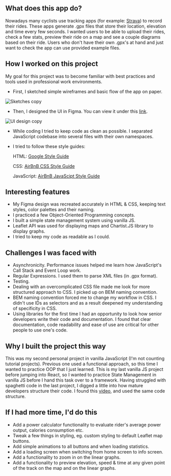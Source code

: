 ## What does this app do?
  Nowadays many cyclists use tracking apps (for example: [Strava](https://www.strava.com/)) to record their rides. 
  These apps generate .gpx files that store their location, elevation and time every few seconds.
  I wanted users to be able to upload their rides, check a few stats, preview their ride on a map and see a couple diagrams based on their ride.
  Users who don't have their own .gpx's at hand and just want to check the app can use provided example files.

## How I worked on this project

My goal for this project was to become familiar with best practices and tools used in professional work environments.
  - First, I sketched simple wireframes and basic flow of the app on paper.
  
  ![Sketches copy](https://user-images.githubusercontent.com/118372766/211264676-5548721b-0eb1-4b13-95ac-8a566499bfb7.jpg)
  
  - Then, I designed the UI in Figma. You can view it under this [link](https://www.figma.com/file/KNVCGwv9muTUI5t2clIst0/Read-my-ride?node-id=2%3A162&t=odYa6SzUYamz875y-1).
  
  ![UI design copy](https://user-images.githubusercontent.com/118372766/211265307-6cd64d34-ca3f-43e9-bd0f-85521f15743c.jpg)
  
  - While coding I tried to keep code as clean as possible. I separated JavaScript codebase into several files with their own namespaces.
  - I tried to follow these style guides:

    HTML: [Google Style Guide](https://google.github.io/styleguide/htmlcssguide.html)
    
    CSS: [AirBnB CSS Style Guide](https://github.com/airbnb/css)
    
    JavaScript: [AirBnB JavaScipt Style Guide](https://github.com/airbnb/javascript)
    
## Interesting features
  - My Figma design was recreated accurately in HTML & CSS, keeping text styles, color palettes and their naming.
  - I practiced a few Object-Oriented Programming concepts.
  - I built a simple state management system using vanilla JS.
  - Leaflet API was used for displaying maps and Chartist.JS library to display graphs.
  - I tried to keep my code as readable as I could.
    
## Challenges I was faced with
  - Asynchronicity. Performance issues helped me learn how JavaScript's Call Stack and Event Loop work.
  - Regular Expressions. I used them to parse XML files (in .gpx format).
  - Testing.
  - Dealing with an overcomplicated CSS file made me look for more structured approach to CSS. I picked up on BEM naming convention.
  - BEM naming convention forced me to change my workflow in CSS. I didn't use IDs as selectors and as a result deepened my understanding of specificity in CSS.
  - Using libraries for the first time I had an opportunity to look how senior developers write their code and documentation. 
  I found that clear documentation, code readability and ease of use are critical for other people to use one's code. 


## Why I built the project this way
  This was my second personal project in vanilla JavaScript (I'm not counting tutorial projects). 
  Previous one used a functional approach, so this time I wanted to practice OOP that I just learned.
  This is my last vanilla JS project before jumping into React, so I wanted to practice State Management in vanilla JS before I hand this task over to a framework.
  Having struggled with spaghetti code in the last project, I digged a little into how mature developers structure their code. I found this [video](https://youtu.be/exiC1Qsv5mc?t=871),
  and used the same code structure.

## If I had more time, I'd do this
  - Add a power calculator functionality to evaluate rider's average power output, calories consumption etc.
  - Tweak a few things in styling, eg. custom styling to default Leaflet map buttons.
  - Add simple animations to all buttons and when loading statistics.
  - Add a loading screen when switching from home screen to info screen.
  - Add a functionality to zoom in on the linear graphs.
  - Add a functionality to preview elevation, speed & time at any given point of the track on the map and on the linear graphs.

